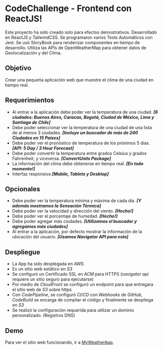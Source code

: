 ﻿# CodeChallenge - Frontend con ReactJS!
Este proyecto ha sido creado solo para efectos demostrativos. 
Desarrollado en ReactJS y TailwindCSS.
Se programaron varios Tests Automáticos con Jest.
Se usó StoryBook para renderizar componentes en tiempo de desarrollo. 
Utiliza las APIs de OpenWeatherMap para obtener datos de Geolocalización y del Clima.

## Objetivo
Crear una pequeña aplicación web que muestre el clima de una ciudad en tiempo real.

## Requerimientos 
- Al entrar a la aplicación debe poder ver la temperatura de una ciudad. ***[6 ciudades: Buenos Aires, Caracas, Bogotá, Ciudad de México, Lima y Santiago de Chile]***
- Debe poder seleccionar ver la temperatura de una ciudad de una lista de al menos 3 ciudades. ***[Incluye un buscador de más de 240 Ciudades en 15 Países]***
- Debe poder ver el pronóstico de temperatura de los próximos 5 días. ***[API: 5 Day / 3 Hour Forecast]***
- Debe poder convertir la temperatura entre grados Celsius y grados Fahrenheit, y viceversa. ***[ConvertUnits Package]***
- La información del clima debe obtenerse en tiempo real. ***[En todo momento!]***
- Interfaz responsiva ***[Mobile, Tablets y Desktop]***

## Opcionales
-   Debe poder ver la temperatura mínima y máxima de cada día. ***[Y además mostramos la Sensación Térmica]***
-   Debe poder ver la velocidad y dirección del viento.  ***[Hecho!]***  
-   Debe poder ver el porcentaje de humedad. ***[Hecho!]***
-   Debe poder agregar más ciudades.  ***[Utilizamos el buscador y agregamos más ciudades]***  
-   Al entrar a la aplicación, por defecto mostrar la información de la ubicación del usuario. ***[Usamos Navigator API para esto]***

## Despliegue
- La App ha sido desplegada en AWS
- Es un sitio web estático en *S3*
- Se configuró un Certificado SSL en *ACM* para HTTPS (*navigator api* requiere un sitio seguro para ejecutarse)
- Por medio de *CloudFront* se configuró un endpoint para que entregara el sitio web de *S3* sobre https
- Con *CodePipeline*, se configuró *CI/CD* con *Webhooks* de *GitHub*, *CodeBuild* se encarga de compilar el código y finalmente se despliega en *S3*
- Se realizó la configuración requerida para utilizar un dominio personalizado. (Registros DNS)

## Demo

Para ver el sitio web funcionando, ir a [MyWeatherApp](https://weather.elisarcia.info).  
 
